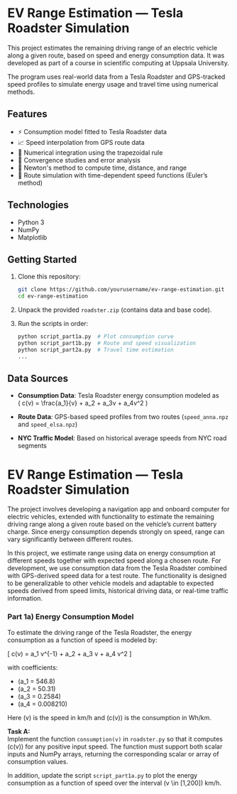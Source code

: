 # EV Range Estimation — Tesla Roadster Simulation

This project estimates the remaining driving range of an electric vehicle along a given route, based on speed and energy consumption data. It was developed as part of a course in scientific computing at Uppsala University.

The program uses real-world data from a Tesla Roadster and GPS-tracked speed profiles to simulate energy usage and travel time using numerical methods.

## Features

- ⚡ Consumption model fitted to Tesla Roadster data  
- 📈 Speed interpolation from GPS route data  
- 🧮 Numerical integration using the trapezoidal rule  
- 🔁 Convergence studies and error analysis  
- 🧠 Newton's method to compute time, distance, and range  
- 🚗 Route simulation with time-dependent speed functions (Euler’s method)

## Technologies

- Python 3  
- NumPy  
- Matplotlib

## Getting Started

1. Clone this repository:
   ```bash
   git clone https://github.com/yourusername/ev-range-estimation.git
   cd ev-range-estimation
   ```

2. Unpack the provided `roadster.zip` (contains data and base code).

3. Run the scripts in order:
   ```bash
   python script_part1a.py  # Plot consumption curve
   python script_part1b.py  # Route and speed visualization
   python script_part2a.py  # Travel time estimation
   ...
   ```

## Data Sources

- **Consumption Data**: Tesla Roadster energy consumption modeled as  
  \( c(v) = \frac{a_1}{v} + a_2 + a_3v + a_4v^2 \)

- **Route Data**: GPS-based speed profiles from two routes (`speed_anna.npz` and `speed_elsa.npz`)

- **NYC Traffic Model**: Based on historical average speeds from NYC road segments



# EV Range Estimation — Tesla Roadster Simulation

The project involves developing a navigation app and onboard computer for electric vehicles, extended with functionality to estimate the remaining driving range along a given route based on the vehicle’s current battery charge. Since energy consumption depends strongly on speed, range can vary significantly between different routes.

In this project, we estimate range using data on energy consumption at different speeds together with expected speed along a chosen route. For development, we use consumption data from the Tesla Roadster combined with GPS-derived speed data for a test route. The functionality is designed to be generalizable to other vehicle models and adaptable to expected speeds derived from speed limits, historical driving data, or real-time traffic information.

### Part 1a) Energy Consumption Model

To estimate the driving range of the Tesla Roadster, the energy consumption as a function of speed is modeled by:

\[
c(v) = a_1 v^{-1} + a_2 + a_3 v + a_4 v^2
\]

with coefficients:

- \(a_1 = 546.8\)  
- \(a_2 = 50.31\)  
- \(a_3 = 0.2584\)  
- \(a_4 = 0.008210\)

Here \(v\) is the speed in km/h and \(c(v)\) is the consumption in Wh/km.

**Task A:**  
Implement the function `consumption(v)` in `roadster.py` so that it computes \(c(v)\) for any positive input speed. The function must support both scalar inputs and NumPy arrays, returning the corresponding scalar or array of consumption values.

In addition, update the script `script_part1a.py` to plot the energy consumption as a function of speed over the interval \(v \in [1,200]\) km/h.


